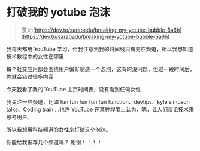 # 打破我的 yotube 泡沫

> 原文:[https://dev.to/sarabadu/breaking-my-yotube-bubble-5a6h](https://dev.to/sarabadu/breaking-my-yotube-bubble-5a6h)

我每天都用 YouTube 学习，但我注意到我的时间线只有男性频道，所以我想知道技术教程中的女性在哪里

每个社交应用都会围绕用户偏好制造一个泡泡，这有时没问题，但过一段时间后，你就会错过很多内容

今天我看了我的 YouTube 主页时间表，没有看到任何女性

我关注一些频道，比如 fun fun fun fun fun function、devtips、kyle simpson talks、Coding train....也许 YouTube 在某种程度上认为，嗯，让人们谈论技术来思考用户。

所以我想用科技频道的女性来打破这个泡沫。

你能给我推荐几个频道吗？
谢谢！！！！